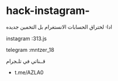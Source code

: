 # hack-instagram-


ادا۽ لختراق الحسابات الانستغرام بل التخمين جديده 

instagram :313.js

telegram :mntzer_18


قــناتي في تلـجرام 
- t.me/AZLA0
